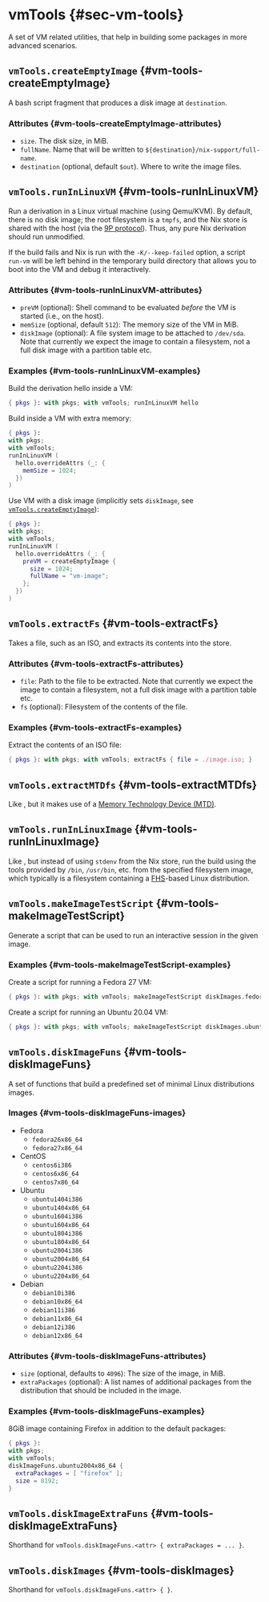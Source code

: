 # vmTools {#sec-vm-tools}

A set of VM related utilities, that help in building some packages in more advanced scenarios.

## `vmTools.createEmptyImage` {#vm-tools-createEmptyImage}

A bash script fragment that produces a disk image at `destination`.

### Attributes {#vm-tools-createEmptyImage-attributes}

- `size`. The disk size, in MiB.
- `fullName`. Name that will be written to `${destination}/nix-support/full-name`.
- `destination` (optional, default `$out`). Where to write the image files.

## `vmTools.runInLinuxVM` {#vm-tools-runInLinuxVM}

Run a derivation in a Linux virtual machine (using Qemu/KVM).
By default, there is no disk image; the root filesystem is a `tmpfs`, and the Nix store is shared with the host (via the [9P protocol](https://wiki.qemu.org/Documentation/9p#9p_Protocol)).
Thus, any pure Nix derivation should run unmodified.

If the build fails and Nix is run with the `-K/--keep-failed` option, a script `run-vm` will be left behind in the temporary build directory that allows you to boot into the VM and debug it interactively.

### Attributes {#vm-tools-runInLinuxVM-attributes}

- `preVM` (optional): Shell command to be evaluated _before_ the VM is started (i.e., on the host).
- `memSize` (optional, default `512`): The memory size of the VM in MiB.
- `diskImage` (optional): A file system image to be attached to `/dev/sda`.
  Note that currently we expect the image to contain a filesystem, not a full disk image with a partition table etc.

### Examples {#vm-tools-runInLinuxVM-examples}

Build the derivation hello inside a VM:

```nix
{ pkgs }: with pkgs; with vmTools; runInLinuxVM hello
```

Build inside a VM with extra memory:

```nix
{ pkgs }:
with pkgs;
with vmTools;
runInLinuxVM (
  hello.overrideAttrs (_: {
    memSize = 1024;
  })
)
```

Use VM with a disk image (implicitly sets `diskImage`, see [`vmTools.createEmptyImage`](#vm-tools-createEmptyImage)):

```nix
{ pkgs }:
with pkgs;
with vmTools;
runInLinuxVM (
  hello.overrideAttrs (_: {
    preVM = createEmptyImage {
      size = 1024;
      fullName = "vm-image";
    };
  })
)
```

## `vmTools.extractFs` {#vm-tools-extractFs}

Takes a file, such as an ISO, and extracts its contents into the store.

### Attributes {#vm-tools-extractFs-attributes}

- `file`: Path to the file to be extracted.
  Note that currently we expect the image to contain a filesystem, not a full disk image with a partition table etc.
- `fs` (optional): Filesystem of the contents of the file.

### Examples {#vm-tools-extractFs-examples}

Extract the contents of an ISO file:

```nix
{ pkgs }: with pkgs; with vmTools; extractFs { file = ./image.iso; }
```

## `vmTools.extractMTDfs` {#vm-tools-extractMTDfs}

Like [](#vm-tools-extractFs), but it makes use of a [Memory Technology Device (MTD)](https://en.wikipedia.org/wiki/Memory_Technology_Device).

## `vmTools.runInLinuxImage` {#vm-tools-runInLinuxImage}

Like [](#vm-tools-runInLinuxVM), but instead of using `stdenv` from the Nix store, run the build using the tools provided by `/bin`, `/usr/bin`, etc. from the specified filesystem image, which typically is a filesystem containing a [FHS](https://en.wikipedia.org/wiki/Filesystem_Hierarchy_Standard)-based Linux distribution.

## `vmTools.makeImageTestScript` {#vm-tools-makeImageTestScript}

Generate a script that can be used to run an interactive session in the given image.

### Examples {#vm-tools-makeImageTestScript-examples}

Create a script for running a Fedora 27 VM:

```nix
{ pkgs }: with pkgs; with vmTools; makeImageTestScript diskImages.fedora27x86_64
```

Create a script for running an Ubuntu 20.04 VM:

```nix
{ pkgs }: with pkgs; with vmTools; makeImageTestScript diskImages.ubuntu2004x86_64
```

## `vmTools.diskImageFuns` {#vm-tools-diskImageFuns}

A set of functions that build a predefined set of minimal Linux distributions images.

### Images {#vm-tools-diskImageFuns-images}

- Fedora
  - `fedora26x86_64`
  - `fedora27x86_64`
- CentOS
  - `centos6i386`
  - `centos6x86_64`
  - `centos7x86_64`
- Ubuntu
  - `ubuntu1404i386`
  - `ubuntu1404x86_64`
  - `ubuntu1604i386`
  - `ubuntu1604x86_64`
  - `ubuntu1804i386`
  - `ubuntu1804x86_64`
  - `ubuntu2004i386`
  - `ubuntu2004x86_64`
  - `ubuntu2204i386`
  - `ubuntu2204x86_64`
- Debian
  - `debian10i386`
  - `debian10x86_64`
  - `debian11i386`
  - `debian11x86_64`
  - `debian12i386`
  - `debian12x86_64`

### Attributes {#vm-tools-diskImageFuns-attributes}

- `size` (optional, defaults to `4096`): The size of the image, in MiB.
- `extraPackages` (optional): A list names of additional packages from the distribution that should be included in the image.

### Examples {#vm-tools-diskImageFuns-examples}

8GiB image containing Firefox in addition to the default packages:

```nix
{ pkgs }:
with pkgs;
with vmTools;
diskImageFuns.ubuntu2004x86_64 {
  extraPackages = [ "firefox" ];
  size = 8192;
}
```

## `vmTools.diskImageExtraFuns` {#vm-tools-diskImageExtraFuns}

Shorthand for `vmTools.diskImageFuns.<attr> { extraPackages = ... }`.

## `vmTools.diskImages` {#vm-tools-diskImages}

Shorthand for `vmTools.diskImageFuns.<attr> { }`.
